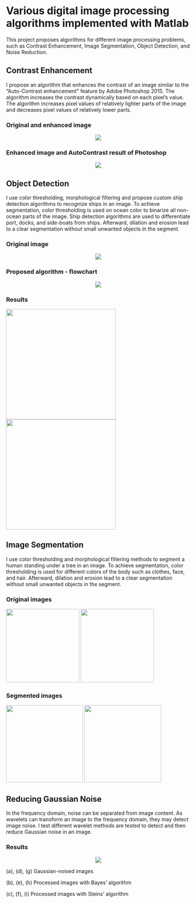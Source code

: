 # Various digital image processing algorithms implemented with Matlab

This project proposes algorithms for different image processing problems, such as Contrast Enhancement, Image Segmentation, Object Detection, and Noise Reduction.

## Contrast Enhancement

I propose an algorithm that enhances the contrast of an image similar to the “Auto-Contrast enhancement” feature by Adobe Photoshop 2015. The algorithm increases the contrast dynamically based on each pixel’s value. The algorithm increases pixel values of relatively lighter parts of the
image and decreases pixel values of relatively lower parts.

### Original and enhanced image

<p align="center"><img src="Contrast Enhancement/results/original vs enhanced.jpg"\></p>

### Enhanced image and AutoContrast result of Photoshop

<p align="center"><img src="Contrast Enhancement/results/enhanced vs photoshop 2015.jpg"\></p>


## Object Detection

I use color thresholding, morphological filtering and propose custom ship detection algorithms to recognize ships in an image. To achieve segmentation, color thresholding is used on ocean color to binarize all non-ocean parts of the image. Ship detection algorithms are used to differentiate port, docks, and side-boats from ships. Afterward, dilation and erosion lead to a clear segmentation without small unwanted objects in the segment.

### Original image

<p align="center"><img src="Object Detection/Original Image.jpg"\></p>

### Proposed algorithm - flowchart

<p align="center"><img src="Object Detection/Segmentation algorithm flowchart.png"\></p>

### Results

<p float="left">

  <img src="Object Detection/final result.jpg" width="300" /> 
  <img src="Object Detection/result outline.jpg" width="300" />

 
</p>

## Image Segmentation

I use color thresholding and morphological filtering methods to segment a human standing under a tree in an image. To achieve segmentation, color thresholding is used for different colors of the body such as clothes, face, and hair. Afterward, dilation and erosion lead to a clear segmentation without small unwanted objects in the segment.


### Original images

<p float="left">

  <img src="Image Segmentation with morphological filtering/results/Original Image 2.jpg" width="200" /> 
  <img src="Image Segmentation with morphological filtering/results/Original Image 1.jpg" width="200" />

 
</p>

### Segmented images

<p float="left">

  <img src="Image Segmentation with morphological filtering/results/Image2 after final segmentation.jpg" width="210" /> 
  <img src="Image Segmentation with morphological filtering/results/Image after final segmentation.jpg" width="210" />

 
</p>


## Reducing Gaussian Noise 

In the frequency domain, noise can be separated from image content. As wavelets can transform an image to the frequency domain, they may detect image noise. I test different wavelet methods are tested to detect and then reduce Gaussian noise in an image.

### Results

<p align="center"><img src="Reducing guassian noise with wavelets/results - reducing gaussian noise.jpg"\></p>

(a), (d), (g) Gaussian-noised images

(b), (e), (h) Processed images with Bayes’ algorithm

(c), (f), (i) Processed images with Steins’ algorithm

